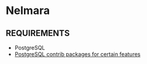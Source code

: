 Nelmara
================
## REQUIREMENTS

*   PostgreSQL
*   [PostgreSQL contrib packages for certain
    features](https://github.com/Casecommons/pg_search/wiki/Installing-Postgres-Contrib-Modules)

